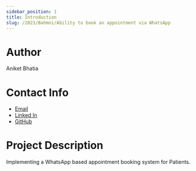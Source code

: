 ```yaml
---
sidebar_position: 1
title: Introduction
slug: /2023/Bahmni/Ability to book an appointment via WhatsApp
---
```



# Author
Aniket Bhatia

# Contact Info
- [Email](mailto:aniketbhatia28@gmail.com)
- [Linked In](https://www.linkedin.com/in/aniket-bhatia-1b04811bb/)
- [GitHub](https://github.com/Aniket28dot)

# Project Description

Implementing a WhatsApp based appointment booking system for Patients.